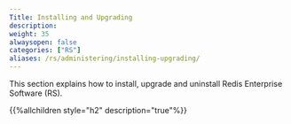 ```yaml
---
Title: Installing and Upgrading
description: 
weight: 35
alwaysopen: false
categories: ["RS"]
aliases: /rs/administering/installing-upgrading/
---
```

This section explains how to install, upgrade and uninstall Redis
Enterprise Software (RS).

{{%allchildren style="h2" description="true"%}}